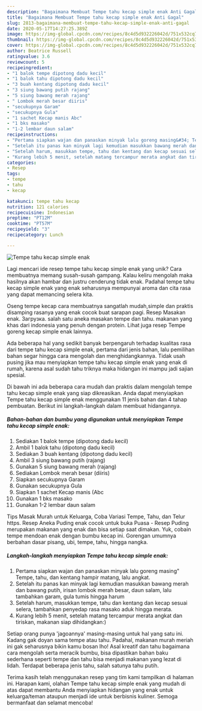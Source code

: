 ```yaml
---
description: "Bagaimana Membuat Tempe tahu kecap simple enak Anti Gagal"
title: "Bagaimana Membuat Tempe tahu kecap simple enak Anti Gagal"
slug: 2813-bagaimana-membuat-tempe-tahu-kecap-simple-enak-anti-gagal
date: 2020-05-17T14:27:25.389Z
image: https://img-global.cpcdn.com/recipes/8c4d5d932226042d/751x532cq70/tempe-tahu-kecap-simple-enak-foto-resep-utama.jpg
thumbnail: https://img-global.cpcdn.com/recipes/8c4d5d932226042d/751x532cq70/tempe-tahu-kecap-simple-enak-foto-resep-utama.jpg
cover: https://img-global.cpcdn.com/recipes/8c4d5d932226042d/751x532cq70/tempe-tahu-kecap-simple-enak-foto-resep-utama.jpg
author: Beatrice Russell
ratingvalue: 3.6
reviewcount: 5
recipeingredient:
- "1 balok tempe dipotong dadu kecil"
- "1 balok tahu dipotong dadu kecil"
- "3 buah kentang dipotong dadu kecil"
- "3 siung bawang putih rajang"
- "5 siung bawang merah rajang"
- " Lombok merah besar diiris"
- "secukupnya Garam"
- "secukupnya Gula"
- "1 sachet Kecap manis Abc"
- "1 bks masako"
- "1-2 lembar daun salam"
recipeinstructions:
- "Pertama siapkan wajan dan panaskan minyak lalu goreng masing&#34; Tempe, tahu, dan kentang hampir matang, lalu angkat."
- "Setelah itu panas kan minyak lagi kemudian masukkan bawang merah dan bawang putih, irisan lombok merah besar, daun salam, lalu tambahkan garam, gula tumis hingga harum"
- "Setelah harum, masukkan tempe, tahu dan kentang dan kecap sesuai selera, tambahkan penyedap rasa masako aduk hingga merata."
- "Kurang lebih 5 menit, setelah matang tercampur merata angkat dan tiriskan, makanan siap dihidangkan:)"
categories:
- Resep
tags:
- tempe
- tahu
- kecap

katakunci: tempe tahu kecap 
nutrition: 121 calories
recipecuisine: Indonesian
preptime: "PT12M"
cooktime: "PT57M"
recipeyield: "3"
recipecategory: Lunch

---
```



![Tempe tahu kecap simple enak](https://img-global.cpcdn.com/recipes/8c4d5d932226042d/751x532cq70/tempe-tahu-kecap-simple-enak-foto-resep-utama.jpg)

Lagi mencari ide resep tempe tahu kecap simple enak yang unik? Cara membuatnya memang susah-susah gampang. Kalau keliru mengolah maka hasilnya akan hambar dan justru cenderung tidak enak. Padahal tempe tahu kecap simple enak yang enak seharusnya mempunyai aroma dan cita rasa yang dapat memancing selera kita.

Oseng tempe kecap cara membuatnya sangatlah mudah,simple dan praktis disamping rasanya yang enak cocok buat sarapan pagi. Resep Masakan enak. Загрузка. salah satu aneka masakan tempe dan tahu. makanan yang khas dari indonesia yang penuh dengan protein. Lihat juga resep Tempe goreng kecap simple enak lainnya.

Ada beberapa hal yang sedikit banyak berpengaruh terhadap kualitas rasa dari tempe tahu kecap simple enak, pertama dari jenis bahan, lalu pemilihan bahan segar hingga cara mengolah dan menghidangkannya. Tidak usah pusing jika mau menyiapkan tempe tahu kecap simple enak yang enak di rumah, karena asal sudah tahu triknya maka hidangan ini mampu jadi sajian spesial.


Di bawah ini ada beberapa cara mudah dan praktis dalam mengolah tempe tahu kecap simple enak yang siap dikreasikan. Anda dapat menyiapkan Tempe tahu kecap simple enak menggunakan 11 jenis bahan dan 4 tahap pembuatan. Berikut ini langkah-langkah dalam membuat hidangannya.

<!--inarticleads1-->

##### Bahan-bahan dan bumbu yang digunakan untuk menyiapkan Tempe tahu kecap simple enak:

1. Sediakan 1 balok tempe (dipotong dadu kecil)
1. Ambil 1 balok tahu (dipotong dadu kecil)
1. Sediakan 3 buah kentang (dipotong dadu kecil)
1. Ambil 3 siung bawang putih (rajang)
1. Gunakan 5 siung bawang merah (rajang)
1. Sediakan  Lombok merah besar (diiris)
1. Siapkan secukupnya Garam
1. Gunakan secukupnya Gula
1. Siapkan 1 sachet Kecap manis (Abc
1. Gunakan 1 bks masako
1. Gunakan 1-2 lembar daun salam


Tips Masak Murah untuk Keluarga, Coba Variasi Tempe, Tahu, dan Telur https. Resep Aneka Puding enak cocok untuk buka Puasa - Resep Puding merupakan makanan yang enak dan bisa setiap saat dimakan. Yuk, cobain tempe mendoan enak dengan bumbu kecap ini. Gorengan umumnya berbahan dasar pisang, ubi, tempe, tahu, hingga nangka. 

<!--inarticleads2-->

##### Langkah-langkah menyiapkan Tempe tahu kecap simple enak:

1. Pertama siapkan wajan dan panaskan minyak lalu goreng masing&#34; Tempe, tahu, dan kentang hampir matang, lalu angkat.
1. Setelah itu panas kan minyak lagi kemudian masukkan bawang merah dan bawang putih, irisan lombok merah besar, daun salam, lalu tambahkan garam, gula tumis hingga harum
1. Setelah harum, masukkan tempe, tahu dan kentang dan kecap sesuai selera, tambahkan penyedap rasa masako aduk hingga merata.
1. Kurang lebih 5 menit, setelah matang tercampur merata angkat dan tiriskan, makanan siap dihidangkan:)


Setiap orang punya &#39;jagoannya&#39; masing-masing untuk hal yang satu ini. Kadang gak doyan sama tempe atau tahu. Padahal, makanan murah meriah ini gak seharusnya bikin kamu bosan lho! Asal kreatif dan tahu bagaimana cara mengolah serta meracik bumbu, bisa dipastikan bahan baku sederhana seperti tempe dan tahu bisa menjadi makanan yang lezat di lidah. Terdapat beberapa jenis tahu, salah satunya tahu putih. 

Terima kasih telah menggunakan resep yang tim kami tampilkan di halaman ini. Harapan kami, olahan Tempe tahu kecap simple enak yang mudah di atas dapat membantu Anda menyiapkan hidangan yang enak untuk keluarga/teman ataupun menjadi ide untuk berbisnis kuliner. Semoga bermanfaat dan selamat mencoba!
